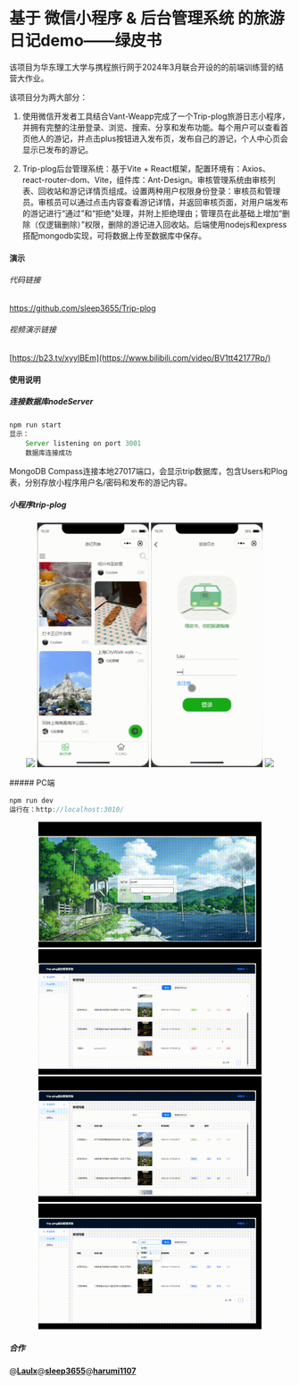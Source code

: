 # 基于 微信小程序 & 后台管理系统 的旅游日记demo——绿皮书

该项目为华东理工大学与携程旅行网于2024年3月联合开设的的前端训练营的结营大作业。

该项目分为两大部分：

1. 使用微信开发者工具结合Vant-Weapp完成了一个Trip-plog旅游日志小程序，并拥有完整的注册登录、浏览、搜索、分享和发布功能。每个用户可以查看首页他人的游记，并点击plus按钮进入发布页，发布自己的游记，个人中心页会显示已发布的游记。

2. Trip-plog后台管理系统：基于Vite + React框架，配置环境有：Axios、react-router-dom、Vite，组件库：Ant-Design。审核管理系统由审核列表、回收站和游记详情页组成。设置两种用户权限身份登录：审核员和管理员。审核员可以通过点击内容查看游记详情，并返回审核页面，对用户端发布的游记进行“通过”和“拒绝”处理，并附上拒绝理由；管理员在此基础上增加“删除（仅逻辑删除）”权限，删除的游记进入回收站。后端使用nodejs和express搭配mongodb实现，可将数据上传至数据库中保存。

#### 演示

###### 代码链接

https://github.com/sleep3655/Trip-plog

###### 视频演示链接

[https://b23.tv/xyylBEm](https://www.bilibili.com/video/BV1tt42177Rp/)

#### 使用说明

##### 连接数据库nodeServer

```js
npm run start
显示：
	Server listening on port 3001
	数据库连接成功
```

MongoDB Compass连接本地27017端口，会显示trip数据库，包含Users和Plog表，分别存放小程序用户名/密码和发布的游记内容。

##### 小程序trip-plog

<p align = "center">
    <img src="https://github.com/sleep3655/Trip-plog/blob/main/gif/小程序/详情%2B搜索.gif" width="200px">
     <img src="https://github.com/sleep3655/Trip-plog/blob/main/gif/小程序/注册%2B登录.gif" width="200px">
     <img src="https://github.com/sleep3655/Trip-plog/blob/main/gif/小程序/发布.gif" width="200px">
     <img src="https://github.com/sleep3655/Trip-plog/blob/main/gif/小程序/拒绝%2B返修.gif" width="200px">
</p>
##### PC端

```js
npm run dev
运行在：http://localhost:3010/
```

<p align = "center">
    <img src="https://github.com/sleep3655/Trip-plog/blob/main/gif/pc/审核人员登录%2B查看详情.gif"width="400px">
     <img src="https://github.com/sleep3655/Trip-plog/blob/main/gif/pc/删除.gif"width="400px">
     <img src="https://github.com/sleep3655/Trip-plog/blob/main/gif/pc/拒绝%2B理由.gif"width="400px">
     <img src="https://github.com/sleep3655/Trip-plog/blob/main/gif/pc/状态搜索.gif"width="400px"> 
</p>



##### 合作

@[**Laulx**](https://github.com/Laulx)@[**sleep3655**](https://github.com/sleep3655)@[**harumi1107**](https://github.com/harumi1107)

